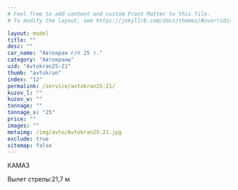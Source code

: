 ```yaml
---
# Feel free to add content and custom Front Matter to this file.
# To modify the layout, see https://jekyllrb.com/docs/themes/#overriding-theme-defaults

layout: model
title: ""
desc: ""
car_name: "Автокран г/п 25 т."
category: "Автокраны"
uid: "Avtokran25-21"
thumb: "avtokran"
index: "12"
permalink: /service/avtokran25-21/
kuzov_l: ""
kuzov_w: ""
tonnage: ""
tonnage_s: "25"
price: ""
images: ""
metaimg: /img/avto/Avtokran25-21.jpg
exclude: true
sitemap: false
---
```


КАМАЗ

<span>Вылет стрелы:</span><span>21,7 м</span>
